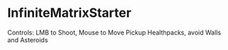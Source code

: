 # InfiniteMatrixStarter

Controls: LMB to Shoot, Mouse to Move
Pickup Healthpacks, avoid Walls and Asteroids
